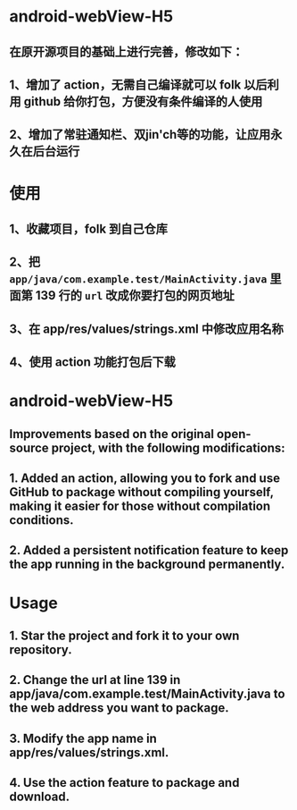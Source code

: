 # android-webView-H5

## 在原开源项目的基础上进行完善，修改如下：
## 1、增加了 action，无需自己编译就可以 folk 以后利用 github 给你打包，方便没有条件编译的人使用
## 2、增加了常驻通知栏、双jin'ch等的功能，让应用永久在后台运行

# 使用

## 1、收藏项目，folk 到自己仓库
## 2、把 `app/java/com.example.test/MainActivity.java` 里面第 139 行的 `url` 改成你要打包的网页地址
## 3、在 app/res/values/strings.xml 中修改应用名称
## 4、使用 action 功能打包后下载




# android-webView-H5
## Improvements based on the original open-source project, with the following modifications:
## 1. Added an action, allowing you to fork and use GitHub to package without compiling yourself, making it easier for those without compilation conditions.
## 2. Added a persistent notification feature to keep the app running in the background permanently.
# Usage
## 1. Star the project and fork it to your own repository.
## 2. Change the url at line 139 in app/java/com.example.test/MainActivity.java to the web address you want to package.
## 3. Modify the app name in app/res/values/strings.xml.
## 4. Use the action feature to package and download.

